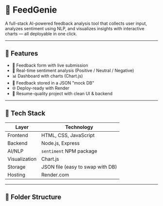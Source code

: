 # 🧠 FeedGenie

A full-stack AI-powered feedback analysis tool that collects user input, analyzes sentiment using NLP, and visualizes insights with interactive charts — all deployable in one click.

---

## 🚀 Features

- 📝 Feedback form with live submission
- 🤖 Real-time sentiment analysis (Positive / Neutral / Negative)
- 📊 Dashboard with charts (Chart.js)
- 📁 Feedback stored in a JSON "mock DB"
- 🌐 Deploy-ready with Render
- 💼 Resume-quality project with clean UI & backend

---

## 🔧 Tech Stack

| Layer       | Technology         |
|-------------|--------------------|
| Frontend    | HTML, CSS, JavaScript |
| Backend     | Node.js, Express    |
| AI/NLP      | `sentiment` NPM package |
| Visualization | Chart.js          |
| Storage     | JSON file (easy to swap with DB) |
| Hosting     | Render.com          |

---

## 📁 Folder Structure

